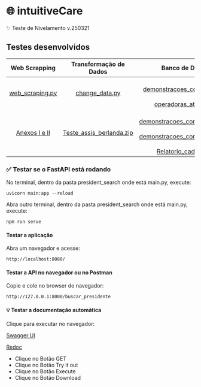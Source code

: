 # 🌐 intuitiveCare
✨ Teste de Nivelamento v.250321

## Testes desenvolvidos
| Web Scrapping | Transformação de Dados | Banco de Dados | API |
|:-:|:-:|:-:|:-:|
| [web_scraping.py](https://github.com/assisberlanda/intuitiveCare/blob/main/web_scraping.py) | [change_data.py](https://github.com/assisberlanda/intuitiveCare/blob/main/change_data.py) | <br> [demonstracoes_contabeis.sql](https://github.com/assisberlanda/intuitiveCare/blob/main/demonstracoes_contabeis.sql) <br><br> [operadoras_ativas.sql](https://github.com/assisberlanda/intuitiveCare/blob/main/operadoras_ativas.sql) | [PresidentSearch.vue](https://github.com/assisberlanda/intuitiveCare/blob/main/president_search/src/components/PresidentSearch.vue)|
| [Anexos I e II](https://github.com/assisberlanda/intuitiveCare/tree/main/web_scraping) | [Teste_assis_berlanda.zip](https://github.com/assisberlanda/intuitiveCare/tree/main/test_table) | <br> [demonstracoes_contabeis/2023](https://github.com/assisberlanda/intuitiveCare/tree/main/data_base/demonstracoes_contabeis%3A2023) <br><br> [demonstracoes_contabeis/2024](https://github.com/assisberlanda/intuitiveCare/tree/main/data_base/demonstracoes_contabeis%3A2024) <br><br> [Relatorio_cadop.csv](https://github.com/assisberlanda/intuitiveCare/blob/main/data_base/Relatorio_cadop.csv)| [Teste API](https://github.com/assisberlanda/intuitiveCare/tree/main/test_api) <br><br> [postman_collection.json](https://github.com/assisberlanda/intuitiveCare/blob/main/test_api/postman_collection.json) |
### ✅ Testar se o FastAPI está rodando
No terminal, dentro da pasta president_search onde está main.py, execute:
```
uvicorn main:app --reload
```
Abra outro terminal, dentro da pasta president_search onde está main.py, execute:
```
npm run serve
```
#### Testar a aplicação
Abra um navegador e acesse:
```
http://localhost:8080/
```

#### Testar a API no navegador ou no Postman
Copie e cole no browser do navegador:
```
http://127.0.0.1:8000/buscar_presidente
```
#### 💡 Testar a documentação automática
Clique para executar no navegador:

[Swagger UI](http://127.0.0.1:8000/docs#/)

[Redoc](http://127.0.0.1:8000/redoc)
- Clique no Botão GET
- Clique no Botão Try it out
- Clique no Botão Execute
- Clique no Botão Download
